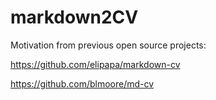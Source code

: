 # markdown2CV
Motivation from previous open source projects:

https://github.com/elipapa/markdown-cv

https://github.com/blmoore/md-cv

